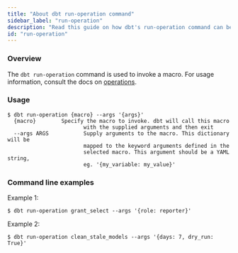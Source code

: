 ```yaml
---
title: "About dbt run-operation command"
sidebar_label: "run-operation"
description: "Read this guide on how dbt's run-operation command can be used to invoke a macro."
id: "run-operation"
---
```


### Overview

The `dbt run-operation` command is used to invoke a macro. For usage information, consult the docs on [operations](hooks-operations#operations).

### Usage
```
$ dbt run-operation {macro} --args '{args}'
  {macro}        Specify the macro to invoke. dbt will call this macro
                        with the supplied arguments and then exit
  --args ARGS           Supply arguments to the macro. This dictionary will be
                        mapped to the keyword arguments defined in the
                        selected macro. This argument should be a YAML string,
                        eg. '{my_variable: my_value}'
```
### Command line examples

Example 1:

`$ dbt run-operation grant_select --args '{role: reporter}'`

Example 2:

`$ dbt run-operation clean_stale_models --args '{days: 7, dry_run: True}'`
